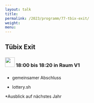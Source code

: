 ```yaml
---
layout: talk
title:
permalink: /2023/programm/77-tbix-exit/
weight:
menu:
---
```

## Tübix Exit

### <img height = "32" src="../../../images/talk.svg"> 18:00 bis 18:20 in Raum V1

### 

* gemeinsamer Abschluss  
* lottery.sh  
*Ausblick auf nächstes Jahr

